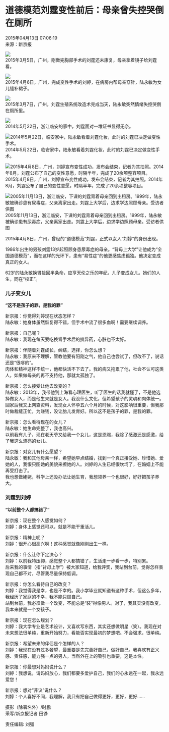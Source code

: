 # 道德模范刘霆变性前后：母亲曾失控哭倒在厕所

2015年04月13日 07:06:19  
来源：新京报

![](127680837_14288799320281n.jpg)  
2015年3月5日，广州，刚做完胸部手术的刘霆还未康复，母亲拿着镜子给刘霆看。

![](127680837_14288799322821n.jpg)  
2015年4月6日，广州，完成变性手术的刘婷，在病房内帮母亲穿针，陆永敏为女儿缝补裙子。

![](127680837_14288799323641n.jpg)  
2015年3月7日，广州，刘霆生殖系统改造术完成当天，陆永敏突然情绪失控哭倒在厕所里。

![](127680837_14288799324421n.jpg)  
2014年5月22日，浙江临安的家中，刘霆面对一堆证书显得无奈。

![2014年5月22日，临安家中，陆永敏看着刘霆化妆，此时的刘霆已决定做变性手术。](127680837_14288799325201n.jpg)  
2014年5月22日，临安家中，陆永敏看着刘霆化妆，此时的刘霆已决定做变性手术。

![2015年4月8日，广州，刘婷宣布变性成功，发布会结束，记者为其拍照。2014年8月，刘霆公布了自己的变性意愿，时隔半年，完成了20余项整容项目。](127680837_14288799327181n.jpg)  
2015年4月8日，广州，刘婷宣布变性成功，发布会结束，记者为其拍照。2014年8月，刘霆公布了自己的变性意愿，时隔半年，完成了20余项整容项目。

![2005年11月13日，浙江临安，下课的刘霆背着母亲回到出租房。1999年，陆永敏被确诊患有尿毒症，父亲离家出走。刘霆上大学后，边求学边照顾母亲。受访者供图](127680837_14288799327961n.jpg)  
2005年11月13日，浙江临安，下课的刘霆背着母亲回到出租房。1999年，陆永敏被确诊患有尿毒症，父亲离家出走。刘霆上大学后，边求学边照顾母亲。受访者供图

2015年4月8日，广州，曾经的“道德模范”刘霆，正式以女人“刘婷”的身份出现。

1986年出生的男孩刘霆13岁起照顾身患尿毒症的母亲。“背母上大学”让他成为“全国道德模范”，而在这样的光环下，患有“易性症”的他更感焦虑孤独。他决定变成真正的女人。

62岁的陆永敏换肾捡回半条命，应享天伦之乐的年纪，儿子变成女儿。她们的人生，同在“校正”。

### 儿子变女儿

**“这不是孩子的罪，是我的罪”**

新京报：你觉得刘婷现在状态怎样？  
陆永敏：她身体虽然恢复得不错，但手术中流了很多血啊！需要继续调养。

新京报：自己呢？  
陆永敏：我现在每天要吃换肾手术后的排异药，心脏也不太好。

新京报：伴随着刘霆成长，纠结，选择，你怎么想？  
陆永敏：我原来不理解，管教他要有阳刚之气，他自己也尝试了，但改不了，说话还是“很嗲的”。  
肉体和精神这样不统一，他都快活不下去了。我的病又拖累了他，社会不认可这类人，如果做母亲的再不支持他，那就太孤独了。

新京报：怎么接受让他去改变的？  
陆永敏：2013年，我带他到上海看心理医生，听了医生的话我就懂了，不是他选择做女人，而是他生来就是女人。我没什么文化，但希望孩子的灵魂和肉体统一。  
回家后我又上网查资料，发现女人怀孕五六个月的时候，对这影响很重要，但我那时做裁缝正忙，为赚钱，没让胎儿发育好。所以这不是孩子的罪，是我的罪。

新京报：怎么看待现在的女儿？  
陆永敏：她生命完整了，我也高兴。  
以前我有儿子，现在老天爷又给我一个女儿，这是恩赐，我除了感激还是感激，给了我这么漂亮的女儿。

新京报：对女儿有什么愿望？  
陆永敏：我和其他母亲一样，希望她早点结婚，找到一个真正接受她、珍惜她、爱她的人，我恨只图她的美貌来撩她的人。刘婷的人生已经很坎坷了，在婚姻上不能再受打击了。  
我也想做姥姥，科学上还没办法让她生育，我想领养一个也很好，好好把孩子养大。

### 刘霆到刘婷

**“以前整个人都搞错了”**

新京报：现在整个人感觉如何？  
刘婷：身体上感觉还可以，就是不能干重活儿。

新京报：精神上呢？  
刘婷：很开心很高兴啊！这种感觉就像刚刚出生一样。

新京报：什么让你下定决心？  
刘婷：以前我特压抑，感觉整个人都搞错了，生活走一步看一步，特别累。  
后来我的事情（指“背母上学”）被大家知道，给我评奖，我站到台前，觉得怎样表现自己都不对，尽管我尽量保持低调。

新京报：你怎么看待自己的改变？  
刘婷：我觉得我是幸，也是不幸的。我小学毕业就知道有这种手术，但这么多年，我经历了家庭的不幸，我不能只顾自己。  
站到台前，我必须做一个改变，不能总是“装”得像男人。对了，我其实没有改变，我本来就是一个女孩子。

新京报：现在怎么规划？  
刘婷：我大学专业是艺术设计，又喜欢写东西，其实还想做明星（笑）。我现在对未来想法很单纯，重新开始努力，看能否实现最初的梦想吧。不会强求，很单纯。

新京报：希望未来的伴侣是个怎样的人？  
刘婷：我现在没有过多奢望，最重要是先完善好自己，做好自己。我喜欢有正义感、责任感，能力强一点的男人，当然外在上的吸引也重要，这是本性。

新京报：你最想对妈妈说什么？  
刘婷：我想说，请妈妈放心，我们都要多爱护自己，我们的心永远在一起，我永远爱您！

新京报：想对“非议”说什么？  
刘婷：个人喜好不同，我理解，我只有把自己做得更好，更好，更好……

摄影（除署名外）/时鹏  
采写/新京报记者 田铮  

责任编辑: 刘强  